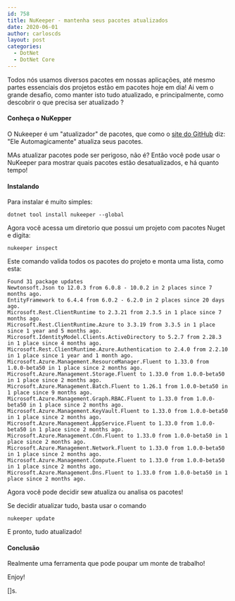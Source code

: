 ```yaml
---
id: 758
title: NuKeeper - mantenha seus pacotes atualizados
date: 2020-06-01
author: carloscds
layout: post
categories:
  - DotNet
  - DotNet Core
---
```

Todos nós usamos diversos pacotes em nossas aplicações, até mesmo partes essenciais dos projetos estão em pacotes hoje em dia! Ai vem o grande desafio, como manter isto tudo atualizado, e principalmente, como descobrir o que precisa ser atualizado ?

#### Conheça o NuKepper

O Nukeeper é um "atualizador" de pacotes, que como o [site do GitHub](https://github.com/NuKeeperDotNet/NuKeeper) diz: "Ele Automagicamente" atualiza seus pacotes.

MAs atualizar pacotes pode ser perigoso, não é? Então você pode usar o NuKeeper para mostrar quais pacotes estão desatualizados, e há quanto tempo!

#### Instalando

Para instalar é muito simples:

```shell
dotnet tool install nukeeper --global
```

Agora você acessa um diretorio que possui um projeto com pacotes Nuget e digita:

```shell
nukeeper inspect
```

Este comando valida todos os pacotes do projeto e monta uma lista, como esta:


```output
Found 31 package updates
Newtonsoft.Json to 12.0.3 from 6.0.8 - 10.0.2 in 2 places since 7 months ago.
EntityFramework to 6.4.4 from 6.0.2 - 6.2.0 in 2 places since 20 days ago.
Microsoft.Rest.ClientRuntime to 2.3.21 from 2.3.5 in 1 place since 7 months ago.
Microsoft.Rest.ClientRuntime.Azure to 3.3.19 from 3.3.5 in 1 place since 1 year and 5 months ago.
Microsoft.IdentityModel.Clients.ActiveDirectory to 5.2.7 from 2.28.3 in 1 place since 4 months ago.
Microsoft.Rest.ClientRuntime.Azure.Authentication to 2.4.0 from 2.2.10 in 1 place since 1 year and 1 month ago.
Microsoft.Azure.Management.ResourceManager.Fluent to 1.33.0 from 1.0.0-beta50 in 1 place since 2 months ago.
Microsoft.Azure.Management.Storage.Fluent to 1.33.0 from 1.0.0-beta50 in 1 place since 2 months ago.
Microsoft.Azure.Management.Batch.Fluent to 1.26.1 from 1.0.0-beta50 in 1 place since 9 months ago.
Microsoft.Azure.Management.Graph.RBAC.Fluent to 1.33.0 from 1.0.0-beta50 in 1 place since 2 months ago.
Microsoft.Azure.Management.KeyVault.Fluent to 1.33.0 from 1.0.0-beta50 in 1 place since 2 months ago.
Microsoft.Azure.Management.AppService.Fluent to 1.33.0 from 1.0.0-beta50 in 1 place since 2 months ago.
Microsoft.Azure.Management.Cdn.Fluent to 1.33.0 from 1.0.0-beta50 in 1 place since 2 months ago.
Microsoft.Azure.Management.Network.Fluent to 1.33.0 from 1.0.0-beta50 in 1 place since 2 months ago.
Microsoft.Azure.Management.Compute.Fluent to 1.33.0 from 1.0.0-beta50 in 1 place since 2 months ago.
Microsoft.Azure.Management.Dns.Fluent to 1.33.0 from 1.0.0-beta50 in 1 place since 2 months ago.
```

Agora você pode decidir sew atualiza ou analisa os pacotes!

Se decidir atualizar tudo, basta usar o comando

```shell
nukeeper update
```

E pronto, tudo atualizado!

#### Conclusão

Realmente uma ferramenta que pode poupar um monte de trabalho!

Enjoy!

[]s.
